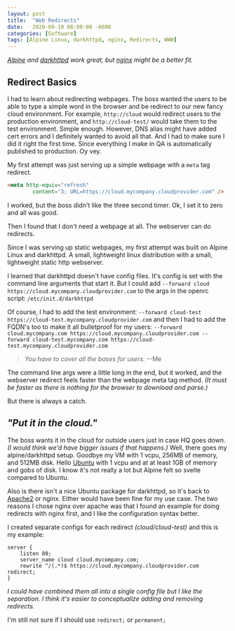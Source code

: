 ```yaml
---
layout: post
title:  "Web Redirects"
date:   2020-09-10 08:00:00 -0600
categories: [Software]
tags: [Alpine Linux, darkhttpd, nginx, Redirects, WWW]
---
```


*[Alpine](https://www.alpinelinux.org) and [darkhttpd](https://unix4lyfe.org/darkhttpd/) work great, but [nginx](https://www.nginx.com/) might be a better fit.*

## Redirect Basics

I had to learn about redirecting webpages. The boss wanted the users to be able to type a simple word in the browser and be redirect to our new fancy cloud environment. For example, `http://cloud` would redirect users to the production environment, and `http://cloud-test/` would take them to the test environment. Simple enough. However, DNS alias might have added cert errors and I definitely wanted to avoid all that. And I had to make sure I did it right the first time. Since everything I make in QA is automatically published to production. Oy vey.

My first attempt was just serving up a simple webpage with a `meta` tag redirect.

```html
<meta http-equiv="refresh"
        content="3; URL=https://cloud.mycompany.cloudprovider.com" />
```

I worked, but the boss didn't like the three second timer. Ok, I set it to zero and all was good.

Then I found that I don't need a webpage at all. The webserver can do redirects.

Since I was serving up static webpages, my first attempt was built on Alpine Linux and darkhttpd. A small, lightweight linux distribution with a small, lightweight static http webserver.

I learned that darkhttpd doesn't have config files. It's config is set with the command line arguments that start it. But I could add `--forward cloud https://cloud.mycompany.cloudprovider.com` to the args in the openrc script: `/etc/init.d/darkhttpd`

Of course, I had to add the test environment: `--forward cloud-test https://cloud-test.mycompany.cloudprovider.com` and then I had to add the FQDN's too to make it all bulletproof for my users: `--forward cloud.mycompany.com https://cloud.mycompany.cloudprovider.com --forward cloud-test.mycompany.com https://cloud-test.mycompany.cloudprovider.com`

> *You have to cover all the bases for users.*
>   --Me

The command line args were a little long in the end, but it worked, and the webserver redirect feels faster than the webpage meta tag method. *(It must be faster as there is nothing for the browser to download and parse.)*

But there is always a catch.

## *"Put it in the cloud."*

The boss wants it in the cloud for outside users just in case HQ goes down. *(I would think we'd have bigger issues if that happens.)* Well, there goes my alpine/darkhttpd setup. Goodbye my VM with 1 vcpu, 256MB of memory, and 512MB disk. Hello [Ubuntu](http://ubuntu.com) with 1 vcpu and at at least 1GB of memory and gobs of disk. I know it's not really a lot but Alpine felt so svelte compared to Ubuntu.

Also is there isn't a nice Ubuntu package for darkhttpd, so it's back to [Apache2](https://ubuntu.com/tutorials/install-and-configure-apache#1-overview) or nginx. Either would have been fine for my use case. The two reasons I chose nginx over apache was that I found an example for doing redirects with nginx first, and I like the configuration syntax better.

I created separate configs for each redirect *(cloud/cloud-test)* and this is my example:

```
server {
    listen 80;
    server_name cloud cloud.mycompany.com;
    rewrite ^/(.*)$ https://cloud.mycompany.cloudprovider.com redirect;
}
```

*I could have combined them all into a single config file but I like the separation. I think it's easier to conceptualize adding and removing redirects.*

I'm still not sure if I should use `redirect;` or `permanent;`

